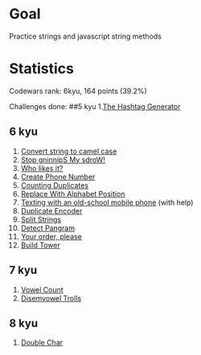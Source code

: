 # Goal
Practice strings and javascript string methods

# Statistics
Codewars rank: 6kyu, 164 points (39.2%)

Challenges done:
##5 kyu
1.[The Hashtag Generator](https://www.codewars.com/kata/52449b062fb80683ec000024)

## 6 kyu
1. [Convert string to camel case](https://www.codewars.com/kata/517abf86da9663f1d2000003)
2. [Stop gninnipS My sdroW!](https://www.codewars.com/kata/5264d2b162488dc400000001)
3. [Who likes it?](https://www.codewars.com/kata/5266876b8f4bf2da9b000362)
4. [Create Phone Number](https://www.codewars.com/kata/525f50e3b73515a6db000b83)
5. [Counting Duplicates](https://www.codewars.com/kata/54bf1c2cd5b56cc47f0007a1)
6. [Replace With Alphabet Position](https://www.codewars.com/kata/546f922b54af40e1e90001da)
7. [Texting with an old-school mobile phone](https://www.codewars.com/kata/5ca24526b534ce0018a137b5) (with help)
8. [Duplicate Encoder](https://www.codewars.com/kata/54b42f9314d9229fd6000d9c)
9. [Split Strings](https://www.codewars.com/kata/515de9ae9dcfc28eb6000001)
10. [Detect Pangram](https://www.codewars.com/kata/545cedaa9943f7fe7b000048)
11. [Your order, please](https://www.codewars.com/kata/55c45be3b2079eccff00010f)
12. [Build Tower](https://www.codewars.com/kata/576757b1df89ecf5bd00073b)
    
## 7 kyu
1. [Vowel Count](https://www.codewars.com/kata/54ff3102c1bad923760001f3)
2. [Disemvowel Trolls](https://www.codewars.com/kata/52fba66badcd10859f00097e)

## 8 kyu
1. [Double Char](https://www.codewars.com/kata/56b1f01c247c01db92000076)
